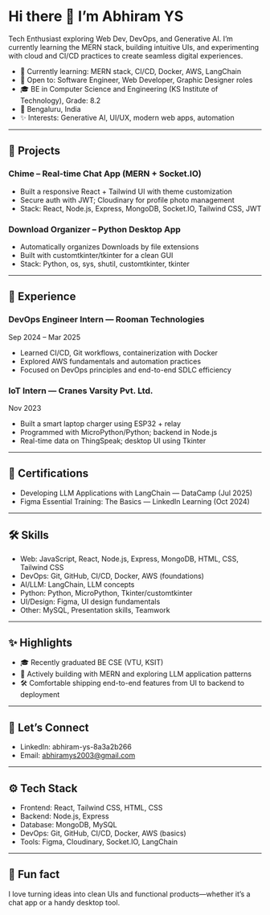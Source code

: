 # Hi there 👋 I’m Abhiram YS

Tech Enthusiast exploring Web Dev, DevOps, and Generative AI. I’m currently learning the MERN stack, building intuitive UIs, and experimenting with cloud and CI/CD practices to create seamless digital experiences.

- 🌱 Currently learning: MERN stack, CI/CD, Docker, AWS, LangChain  
- 💼 Open to: Software Engineer, Web Developer, Graphic Designer roles  
- 🎓 BE in Computer Science and Engineering (KS Institute of Technology), Grade: 8.2  
- 📍 Bengaluru, India  
- ✨ Interests: Generative AI, UI/UX, modern web apps, automation  

---

## 🧩 Projects

### Chime – Real-time Chat App (MERN + Socket.IO)
- Built a responsive React + Tailwind UI with theme customization  
- Secure auth with JWT; Cloudinary for profile photo management  
- Stack: React, Node.js, Express, MongoDB, Socket.IO, Tailwind CSS, JWT

### Download Organizer – Python Desktop App
- Automatically organizes Downloads by file extensions  
- Built with customtkinter/tkinter for a clean GUI  
- Stack: Python, os, sys, shutil, customtkinter, tkinter

---

## 💼 Experience

### DevOps Engineer Intern — Rooman Technologies
Sep 2024 – Mar 2025  
- Learned CI/CD, Git workflows, containerization with Docker  
- Explored AWS fundamentals and automation practices  
- Focused on DevOps principles and end-to-end SDLC efficiency

### IoT Intern — Cranes Varsity Pvt. Ltd.
Nov 2023  
- Built a smart laptop charger using ESP32 + relay  
- Programmed with MicroPython/Python; backend in Node.js  
- Real-time data on ThingSpeak; desktop UI using Tkinter

---

## 🏅 Certifications
- Developing LLM Applications with LangChain — DataCamp (Jul 2025)  
- Figma Essential Training: The Basics — LinkedIn Learning (Oct 2024)

---

## 🛠️ Skills

- Web: JavaScript, React, Node.js, Express, MongoDB, HTML, CSS, Tailwind CSS  
- DevOps: Git, GitHub, CI/CD, Docker, AWS (foundations)  
- AI/LLM: LangChain, LLM concepts  
- Python: Python, MicroPython, Tkinter/customtkinter  
- UI/Design: Figma, UI design fundamentals  
- Other: MySQL, Presentation skills, Teamwork

---

## ✨ Highlights
- 🎓 Recently graduated BE CSE (VTU, KSIT)  
- 🧠 Actively building with MERN and exploring LLM application patterns  
- 🛠️ Comfortable shipping end-to-end features from UI to backend to deployment

---

## 🤝 Let’s Connect
- LinkedIn: abhiram-ys-8a3a2b266  
- Email: abhiramys2003@gmail.com  

---

## ⚙️ Tech Stack
- Frontend: React, Tailwind CSS, HTML, CSS  
- Backend: Node.js, Express  
- Database: MongoDB, MySQL  
- DevOps: Git, GitHub, CI/CD, Docker, AWS (basics)  
- Tools: Figma, Cloudinary, Socket.IO, LangChain  

---

## 🎉 Fun fact
I love turning ideas into clean UIs and functional products—whether it’s a chat app or a handy desktop tool.
